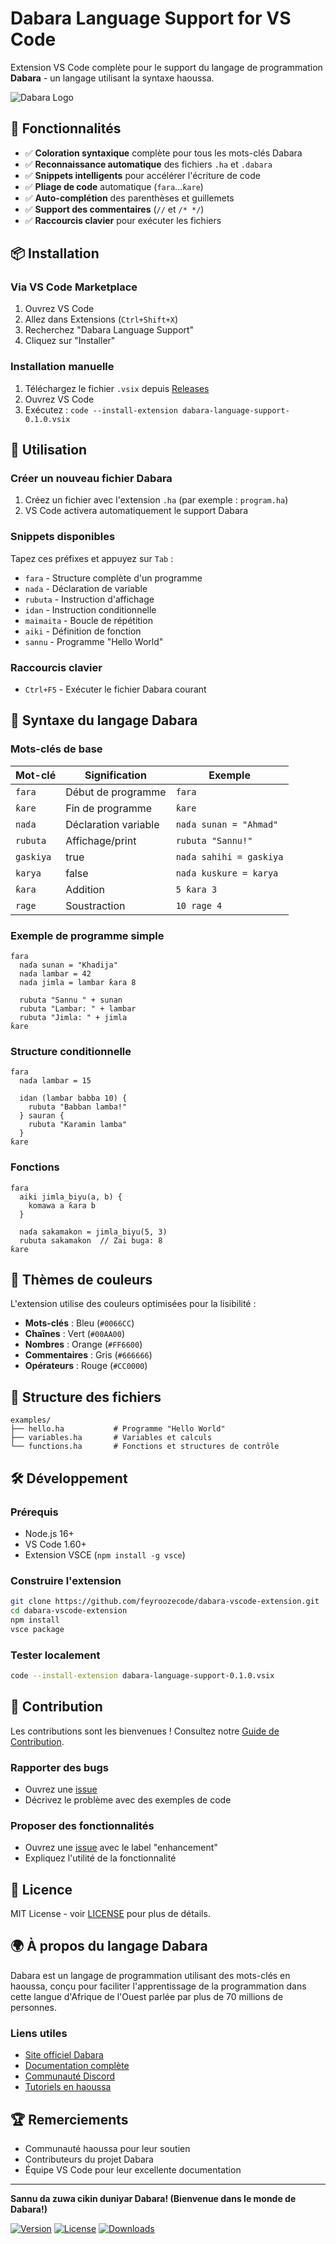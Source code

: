 # Dabara Language Support for VS Code

Extension VS Code complète pour le support du langage de programmation **Dabara** - un langage utilisant la syntaxe haoussa.

![Dabara Logo](https://dabara-lang.org/logo.png)

## 🌟 Fonctionnalités

- ✅ **Coloration syntaxique** complète pour tous les mots-clés Dabara
- ✅ **Reconnaissance automatique** des fichiers `.ha` et `.dabara`
- ✅ **Snippets intelligents** pour accélérer l'écriture de code
- ✅ **Pliage de code** automatique (`fara`...`ƙare`)
- ✅ **Auto-complétion** des parenthèses et guillemets
- ✅ **Support des commentaires** (`//` et `/* */`)
- ✅ **Raccourcis clavier** pour exécuter les fichiers

## 📦 Installation

### Via VS Code Marketplace
1. Ouvrez VS Code
2. Allez dans Extensions (`Ctrl+Shift+X`)
3. Recherchez "Dabara Language Support"
4. Cliquez sur "Installer"

### Installation manuelle
1. Téléchargez le fichier `.vsix` depuis [Releases](https://github.com/dabara-lang/vscode-extension/releases)
2. Ouvrez VS Code
3. Exécutez : `code --install-extension dabara-language-support-0.1.0.vsix`

## 🚀 Utilisation

### Créer un nouveau fichier Dabara
1. Créez un fichier avec l'extension `.ha` (par exemple : `program.ha`)
2. VS Code activera automatiquement le support Dabara

### Snippets disponibles
Tapez ces préfixes et appuyez sur `Tab` :

- `fara` - Structure complète d'un programme
- `naɗa` - Déclaration de variable
- `rubuta` - Instruction d'affichage
- `idan` - Instruction conditionnelle
- `maimaita` - Boucle de répétition
- `aiki` - Définition de fonction
- `sannu` - Programme "Hello World"

### Raccourcis clavier
- `Ctrl+F5` - Exécuter le fichier Dabara courant

## 📖 Syntaxe du langage Dabara

### Mots-clés de base
| Mot-clé | Signification | Exemple |
|---------|---------------|---------|
| `fara` | Début de programme | `fara` |
| `ƙare` | Fin de programme | `ƙare` |
| `naɗa` | Déclaration variable | `naɗa sunan = "Ahmad"` |
| `rubuta` | Affichage/print | `rubuta "Sannu!"` |
| `gaskiya` | true | `naɗa sahihi = gaskiya` |
| `karya` | false | `naɗa kuskure = karya` |
| `ƙara` | Addition | `5 ƙara 3` |
| `rage` | Soustraction | `10 rage 4` |

### Exemple de programme simple
```hausa
fara
  naɗa sunan = "Khadija"
  naɗa lambar = 42
  naɗa jimla = lambar ƙara 8
  
  rubuta "Sannu " + sunan
  rubuta "Lambar: " + lambar
  rubuta "Jimla: " + jimla
ƙare
```

### Structure conditionnelle
```hausa
fara
  naɗa lambar = 15
  
  idan (lambar babba 10) {
    rubuta "Babban lamba!"
  } sauran {
    rubuta "Karamin lamba"
  }
ƙare
```

### Fonctions
```hausa
fara
  aiki jimla_biyu(a, b) {
    komawa a ƙara b
  }
  
  naɗa sakamakon = jimla_biyu(5, 3)
  rubuta sakamakon  // Zai buga: 8
ƙare
```

## 🎨 Thèmes de couleurs

L'extension utilise des couleurs optimisées pour la lisibilité :
- **Mots-clés** : Bleu (`#0066CC`)
- **Chaînes** : Vert (`#00AA00`)
- **Nombres** : Orange (`#FF6600`)
- **Commentaires** : Gris (`#666666`)
- **Opérateurs** : Rouge (`#CC0000`)

## 📁 Structure des fichiers

```
examples/
├── hello.ha           # Programme "Hello World"
├── variables.ha       # Variables et calculs
└── functions.ha       # Fonctions et structures de contrôle
```

## 🛠️ Développement

### Prérequis
- Node.js 16+
- VS Code 1.60+
- Extension VSCE (`npm install -g vsce`)

### Construire l'extension
```bash
git clone https://github.com/feyroozecode/dabara-vscode-extension.git
cd dabara-vscode-extension
npm install
vsce package
```

### Tester localement
```bash
code --install-extension dabara-language-support-0.1.0.vsix
```

## 🤝 Contribution

Les contributions sont les bienvenues ! Consultez notre [Guide de Contribution](CONTRIBUTING.md).

### Rapporter des bugs
- Ouvrez une [issue](https://github.com/dabara-lang/vscode-extension/issues)
- Décrivez le problème avec des exemples de code

### Proposer des fonctionnalités
- Ouvrez une [issue](https://github.com/dabara-lang/vscode-extension/issues) avec le label "enhancement"
- Expliquez l'utilité de la fonctionnalité

## 📄 Licence

MIT License - voir [LICENSE](LICENSE) pour plus de détails.

## 🌍 À propos du langage Dabara

Dabara est un langage de programmation utilisant des mots-clés en haoussa, conçu pour faciliter l'apprentissage de la programmation dans cette langue d'Afrique de l'Ouest parlée par plus de 70 millions de personnes.

### Liens utiles
- [Site officiel Dabara](https://dabara-lang.org)
- [Documentation complète](https://docs.dabara-lang.org)
- [Communauté Discord](https://discord.gg/dabara)
- [Tutoriels en haoussa](https://learn.dabara-lang.org)

## 🏆 Remerciements

- Communauté haoussa pour leur soutien
- Contributeurs du projet Dabara
- Équipe VS Code pour leur excellente documentation

---

**Sannu da zuwa cikin duniyar Dabara! (Bienvenue dans le monde de Dabara!)**

[![Version](https://img.shields.io/badge/version-0.1.0-blue.svg)](https://github.com/dabara-lang/vscode-extension)
[![License](https://img.shields.io/badge/license-MIT-green.svg)](LICENSE)
[![Downloads](https://img.shields.io/badge/downloads-1k+-brightgreen.svg)](https://marketplace.visualstudio.com/items?itemName=dabara-lang.dabara-language-support)